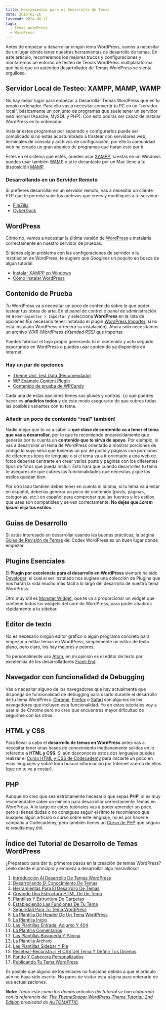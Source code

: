 ```yaml
---
title: Herramientas para el Desarrollo de Temas
date: 2015-02-26
lastmod: 2024-08-11
tags:
  - Temas WordPress
  - WordPress
---
```


Antes de empezar a desarrollar ningún tema WordPress, vamos a necesitar de un lugar dónde tener nuestras herramientas de desarrollo de temas. En este artículo, recorreremos los mejores trucos y configuraciones y montaremos un entorno de testeo de Temas WordPress multiplataforma que hará que un auténtico desarrollador de Temas WordPress se sienta orgulloso.

## Servidor Local de Testeo: XAMPP, MAMP, WAMP

No hay mejor lugar para empezar a Desarrollar Temas WordPress que en tu propio ordenador. Para ello vas a necesitar convertir tu PC en un “servidor local”, básicamente un conjunto de programas que suele tener un servidor web normal (Apache, MySQL y PHP). Con esto podrás ser capaz de instalar WordPress en tu ordenador.

Instalar estos programas por separado y configurarlos puede ser complicado si no estás acostumbrado a trastear con servidores web, terminales de consola y archivos de configuración, por ello la comunidad web ha creado un gran abanico de programas que harán esto por ti.

Estés en el sistema que estés, puedes usar [XAMPP](https://www.apachefriends.org/es/index.html), si estás en un Windows puedes usar también [WAMP](http://www.wampserver.com/en/) o si te decantaste por un Mac tiene a tu disposición [MAMP](http://www.mamp.info/en/).

### Desarrollando en un Servidor Remoto

Si prefieres desarrollar en un servidor remoto, vas a necesitar un cliente FTP que te permita subir los archivos que crees y modifiques a tu servidor:

- [FileZilla](https://filezilla-project.org/)
- [CyberDuck](http://cyberduck.ch/)

## WordPress

Cómo no, vamos a necesitar la última versión de [WordPress](http://es.wordpress.org/) e instalarla correctamente en nuestro servidor de pruebas.

Si tienes algún problema con las configuraciones de servidor o la instalación de WordPress, te sugiero que _Googlees_ un poquito en busca de algún tutorial:

- [Instalar XAMPP en Windows](https://www.google.com/webhp?sourceid=chrome-instant&ion=1&espv=2&ie=UTF-8#q=instalar%20xampp%20en%20windows)
- [Cómo instalar WordPress](https://www.google.com/webhp?sourceid=chrome-instant&ion=1&espv=2&ie=UTF-8#q=como+instalar+wordpress)

## Contenido de Prueba

Tu WordPress va a necesitar un poco de contenido sobre le que poder testear tus obras de arte. En el panel de control o panel de administración ve a `Herramientas > Importar` y selecciona **WordPress** en la lista de opciones (Es necesario tener instalado el plugin [WordPress Importer](https://wordpress.org/plugins/wordpress-importer/), si no está instalado WordPress ofrecerá su instalación). Ahora sólo necesitamos un archivo _WXR (WordPress eXtended RSS)_ que importar.

Puedes fabricar el tuyo propio generando tú el contenido y acto seguido exportando en WordPress o puedes usar contenido ya disponible en Internet.

### Hay un par de opciones

- [Theme Unit Test Data (Recomendado)](https://wpcom-themes.svn.automattic.com/demo/theme-unit-test-data.xml)
- [WP Example Content Plugin](https://wordpress.org/plugins/wp-example-content/)
- [Contenido de prueba de WPCandy](http://wpcandy.com/articles/easier-theme-development-with-the-sample-post-collection.html)

Cada una de estas opciones tienes sus pluses y contras. Lo que puedes hacer es **añadirlos todos** y de este modo asegurarte de que cubres todas las posibles variantes con tu tema.

### Añadir un poco de contenido “real” también!

Nadie mejor que tú va a saber a **qué clase de contenido va a tener el tema que vas a desarrollar**, por lo que te recomiendo encarecidamente que generes por tu cuenta un **contenido que te sirva de apoyo**. Por ejemplo, si vas a desarrollar un tema de WordPress orientado a mostrar porciones de código lo suyo sería que tuvieras un par de posts y páginas con porciones de diferentes tipos de lenguaje o si el tema va a ir orientado a una web de fotos deberías centrarte en crear varios posts y páginas con los diferentes tipos de fotos que pueda incluir. Esto hará que cuando desarrolles tu tema te asegures de que cubres las funcionalidades que necesitas y que los estilos quedan bien.

Por otro lado también debes tener en cuenta el idioma, si tu tema va a estar en español, deberías generar un poco de contenido (posts, páginas, categorías, etc.) en español para comprobar que las fuentes y los estilos que uses son compatibles y se ven correctamente. **No dejes que _Lorem Ipsum_ elija tus estilos**.

## Guías de Desarrollo

Si estás interesado en desarrollar usando las buenas prácticas, la página [Guías de Revisión de Temas](http://codex.wordpress.org/Theme_Review) del Codex WordPress es un buen lugar donde empezar.

## Plugins Esenciales

El **Plugin por excelencia para el desarrollo en WordPress** siempre ha sido [Developer](https://wordpress.org/plugins/developer/), el cual al ser instalado nos sugiere una colección de Plugins que nos harán la vida mucho más fácil a lo largo del desarrollo de nuestro tema WordPress.

Otro muy útil es [Monster Widget](https://wordpress.org/plugins/monster-widget/), que te va a proporcionar un widget que contiene todos los widgets del core de WordPress, para poder añadiros rápidamente a tu sidebar.

## Editor de texto

No es necesario ningún editor gráfico o algún programa concreto para empezar a editar temas en WordPress, simplemente un editor de texto plano, pero claro, los hay mejores y peores.

Yo personalmente uso [Atom](https://atom.io/), en mi opinión es el editor de texto por excelencia de los desarrolladores [Front-End](http://es.wikipedia.org/wiki/Front-end_y_back-end).

## Navegador con funcionalidad de Debugging

Vas a necesitar alguno de los navegadores que hay actualmente que disponga de funcionalidad de debugging para usarlo durante el desarrollo de tu tema WordPress. [Chrome](https://www.google.es/chrome/browser/desktop/index.html), [Firefox](https://www.mozilla.org/es-ES/firefox/new/) o [Safari](https://www.apple.com/es/safari/) son algunos de los navegadores que incluyen esta funcionalidad. Yo en estos tutoriales voy a usar el de Chrome pero no creo que encuentres mayor dificultad de seguirme con los otros.

## HTML y CSS

Para llevar a cabo el **desarrollo de temas en WordPress** antes vas a necesitar tener unas bases de conocimiento medianamente solidas en lo referente a **HTML y CSS**. Si aún desconoces estos dos lenguajes puedes realizar el [Curso HTML y CSS de Codecademy](http://www.codecademy.com/es/tracks/html-css-traduccion-al-espanol-america-latina-clone) para iniciarte un poco en esos lenguajes y sobre todo buscar información por Internet acerca de ellos (que no te va a costar).

## PHP

Aunque no creo que sea estrictamente necesario que sepas **PHP**, si es muy recomendable saber un mínimo para desarrollar correctamente Temas en WordPress. A lo largo de estos tutoriales vas a poder aprender un poco, pero si tienes dudas o no consigues seguir el ritmo te recomiendo que busques algún articulo o curso sobre este lenguaje, no es por hacerle campaña a Codecademy, pero también tienes un [Curso de PHP](http://www.codecademy.com/es/tracks/php-clone) que seguro te resulta muy útil.

## Índice del Tutorial de Desarrollo de Temas WordPress

¿Preparado para dar tu primeros pasos en la creación de temas WordPress? Léelo desde el principio y empieza a desarrollar algo maravilloso!

1. [Introducción Al Desarrollo De Temas WordPress](/2015/02/aprende-a-hacer-un-tema-en-wordpress)
1. [Desarrollando El Conocimiento De Temas](/2015/02/desarrollando-el-conocimiento-de-temas)
1. [Herramientas Para El Desarrollo De Temas](/2015/02/herramientas-para-el-desarrollo-de-temas)
1. [Creando Una Estructura HTML De Un Tema](/2015/03/creando-una-estructura-html-de-un-tema-wordpress)
1. [Plantillas Y Estructura De Carpetas](/2015/05/plantillas-y-estructura-de-carpetas-en-wordpress)
1. [Estableciendo Las Funciones De Tu Tema](/2015/07/estableciendo-las-funciones-de-tu-tema-wordpress)
1. [Seguridad Para Tu Tema WordPress](/2015/07/seguridad-para-tu-tema-wordpress)
1. [La Plantilla De Header De Un Tema WordPress](/2015/07/la-plantilla-de-header-de-un-tema-wordpress)
1. [La Plantilla Inicio](/)
1. [Las Plantillas Entrada, Adjunto Y 404](/)
1. [La Plantilla Comentarios](/)
1. [Las Plantillas Búsqueda Y Página](/)
1. [La Plantilla Archivo](/)
1. [Las Plantillas Sidebar Y Pie](/)
1. [Resetear-Reconstruir El CSS Del Tema Y Definir Tus Diseños](/)
1. [Fondo Y Cabecera Personalizados](/)
1. [Publicando Tu Tema WordPress](/)

Es posible que alguno de los enlaces no funcione debido a que el artículo aún no haya sido escrito. No pares de visitar esta página para enterarte de sus actualizaciones.

_**Nota:** Tanto este como los demás artículos del tutorial se han elaborado con la referencia de: [The ThemeShaper WordPress Theme Tutorial: 2nd Edition](http://themeshaper.com/2012/10/22/the-themeshaper-wordpress-theme-tutorial-2nd-edition/) propiedad de [AUTOMATTIC](http://automattic.com/)._
